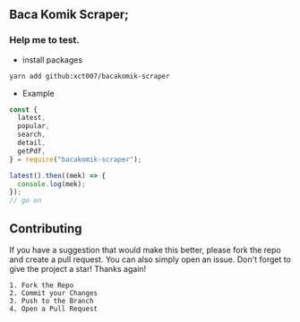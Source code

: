 ## Baca Komik Scraper;

### Help me to test.

- install packages

```bash
yarn add github:xct007/bacakomik-scraper
```

- Example

```js
const {
  latest,
  popular,
  search,
  detail,
  getPdf,
} = require("bacakomik-scraper");

latest().then((mek) => {
  console.log(mek);
});
// go on
```

## Contributing

If you have a suggestion that would make this better, please fork the repo and create a pull request. You can also simply open an issue.
Don't forget to give the project a star! Thanks again!

```
1. Fork the Repo
2. Commit your Changes
3. Push to the Branch
4. Open a Pull Request
```
